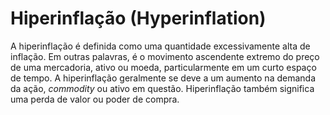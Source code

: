 # Hiperinflação (Hyperinflation)

A hiperinflação é definida como uma quantidade excessivamente alta de inflação. Em outras palavras, é o movimento ascendente extremo do preço de uma mercadoria, ativo ou moeda, particularmente em um curto espaço de tempo. A hiperinflação geralmente se deve a um aumento na demanda da ação, _commodity_ ou ativo em questão. Hiperinflação também significa uma perda de valor ou poder de compra.